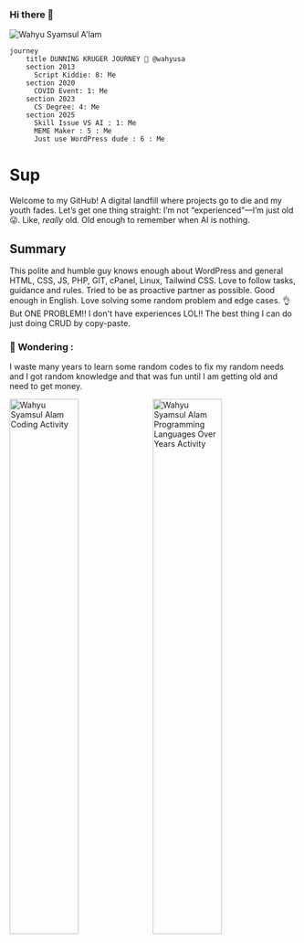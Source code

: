 ### Hi there 👋

![Wahyu Syamsul A'lam](https://komarev.com/ghpvc/?username=wahyusa "Wahyu Syamsul A'lam")


```mermaid
journey
    title DUNNING KRUGER JOURNEY 🤡 @wahyusa
    section 2013
      Script Kiddie: 8: Me
    section 2020
      COVID Event: 1: Me
    section 2023
      CS Degree: 4: Me
    section 2025
      Skill Issue VS AI : 1: Me
      MEME Maker : 5 : Me
      Just use WordPress dude : 6 : Me
```

# Sup

Welcome to my GitHub! A digital landfill where projects go to die and my youth fades. Let’s get one thing straight: I’m not “experienced”—I’m just old 😜. Like, *really* old. Old enough to remember when AI is nothing. 

## Summary
This polite and humble guy knows enough about WordPress and general HTML, CSS, JS, PHP, GIT, cPanel, Linux, Tailwind CSS.
Love to follow tasks, guidance and rules. Tried to be as proactive partner as possible. Good enough in English. Love solving some random problem and edge cases. 👌
But ONE PROBLEM!! I don't have experiences LOL!! The best thing I can do just doing CRUD by copy-paste.

### 🤷 Wondering :
I waste many years to learn some random codes to fix my random needs and I got random knowledge and that was fun until I am getting old and need to get money.

<section>
<img src="https://wakatime.com/share/@wahyusa/71791850-ac03-4f54-a567-bc36e543669f.svg" style="width:49%" alt="Wahyu Syamsul Alam Coding Activity">
<img src="https://wakatime.com/share/@wahyusa/6b00e2e6-6bb9-4a8d-a455-8d8325d2e4f9.svg" style="width:49%" alt="Wahyu Syamsul Alam Programming Languages Over Years Activity">
</section>
<!--
**wahyusa/wahyusa** is a ✨ _special_ ✨ repository because its `README.md` (this file) appears on your GitHub profile.

Here are some ideas to get you started:

- 🔭 I’m currently working on ...
- 🌱 I’m currently learning ...
- 👯 I’m looking to collaborate on ...
- 🤔 I’m looking for help with ...
- 💬 Ask me about ...
- 📫 How to reach me: ...
- 😄 Pronouns: ...
- ⚡ Fun fact: ...
-->
